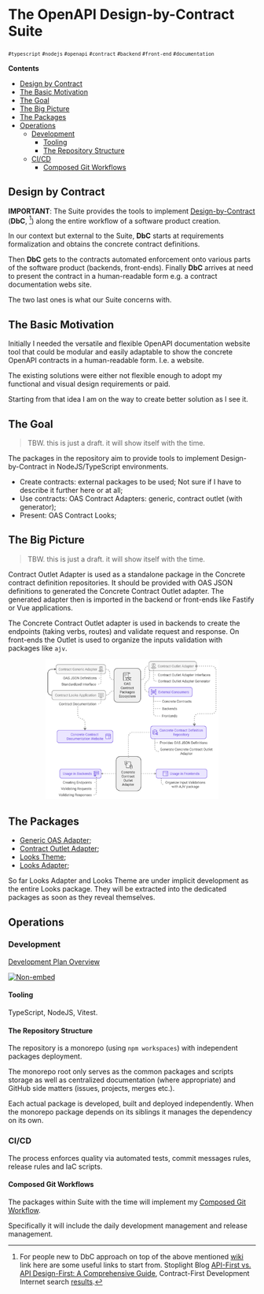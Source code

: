 # The OpenAPI Design-by-Contract Suite

<small>`#typescript` `#nodejs` `#openapi` `#contract` `#backend` `#front-end` `#documentation`</small>

**Contents**

- [Design by Contract](#design-by-contract)
- [The Basic Motivation](#the-basic-motivation)
- [The Goal](#the-goal)
- [The Big Picture](#the-big-picture)
- [The Packages](#the-packages)
- [Operations](#operations)
  - [Development](#development)
    - [Tooling](#tooling)
    - [The Repository Structure](#the-repository-structure)
  - [CI/CD](#cicd)
    - [Composed Git Workflows](#composed-git-workflows)

## Design by Contract

**IMPORTANT**: The Suite provides the tools to implement [Design-by-Contract](https://en.wikipedia.org/wiki/Design_by_contract) (**DbC**, [^1]) along the entire workflow of a software product creation.

In our context but external to the Suite, **DbC** starts at requirements formalization and obtains the concrete contract definitions.

Then **DbC** gets to the contracts automated enforcement onto various parts of the software product (backends, front-ends). Finally **DbC** arrives at need to present the contract in a human-readable form e.g. a contract documentation webs site.

The two last ones is what our Suite concerns with.

## The Basic Motivation

Initially I needed the versatile and flexible OpenAPI documentation website tool that could be modular and easily adaptable to show the concrete OpenAPI contracts in a human-readable form. I.e. a website.

The existing solutions were either not flexible enough to adopt my functional and visual design requirements or paid.

Starting from that idea I am on the way to create better solution as I see it.

## The Goal

> TBW. this is just a draft. it will show itself with the time.

The packages in the repository aim to provide tools to implement Design-by-Contract in NodeJS/TypeScript environments.

- Create contracts: external packages to be used; Not sure if I have to describe it further here or at all;
- Use contracts: OAS Contract Adapters: generic, contract outlet (with generator);
- Present: OAS Contract Looks;

## The Big Picture

> TBW. this is just a draft. it will show itself with the time.

Contract Outlet Adapter is used as a standalone package in the Concrete contract definition repositories. It should be provided with OAS JSON definitions to generated the Concrete Contract Outlet adapter. The generated adapter then is imported in the backend or front-ends like Fastify or Vue applications.

The Concrete Contract Outlet adapter is used in backends to create the endpoints (taking verbs, routes) and validate request and response. On front-ends the Outlet is used to organize the inputs validation with packages like `ajv`.

<div align="center">
  <img src="./.docs/bigger-picture-actual.svg" width="70%"/>
</div>

[^1]: For people new to DbC approach on top of the above mentioned [wiki](https://en.wikipedia.org/wiki/Design_by_contract) link here are some useful links to start from. Stoplight Blog [API-First vs. API Design-First: A Comprehensive Guide](https://blog.stoplight.io/api-first-vs-api-design-first-a-comprehensive-guide), Contract-First Development Internet search [results](https://duckduckgo.com/?q=Contract-First+Development).

## The Packages

- [Generic OAS Adapter](packages/adapters/generic);
- [Contract Outlet Adapter](packages/adapters/outlet);
- [Looks Theme](packages/looks);
- [Looks Adapter](packages/looks);

So far Looks Adapter and Looks Theme are under implicit development as the entire Looks package. They will be extracted into the dedicated packages as soon as they reveal themselves.

## Operations

### Development

<a href="https://coggle.it/diagram/ZzrasnH5wJ7yTWod//-/37c1aa8d2048f33deaada3bf2dba0cf80cd8137497bd005b025507e8ce35a2a9" target="_blank">Development Plan Overview</a>

[![Non-embed](https://share.gifyoutube.com/KzB6Gb.gif)](https://coggle.it/diagram/ZzrasnH5wJ7yTWod/t/-/37c1aa8d2048f33deaada3bf2dba0cf80cd8137497bd005b025507e8ce35a2a9)

#### Tooling

TypeScript, NodeJS, Vitest.

#### The Repository Structure

The repository is a monorepo (using `npm workspaces`) with independent packages deployment.

The monorepo root only serves as the common packages and scripts storage as well as centralized documentation (where appropriate) and GitHub side matters (issues, projects, merges etc.).

Each actual package is developed, built and deployed independently. When the monorepo package depends on its siblings it manages the dependency on its own.

### CI/CD

The process enforces quality via automated tests, commit messages rules, release rules and IaC scripts.

#### Composed Git Workflows

The packages within Suite with the time will implement my [Composed Git Workflow](https://github.com/progressing-explorations/shared/tree/master/composed-git-workflows#composed-git-workflows).

Specifically it will include the daily development management and release management.
